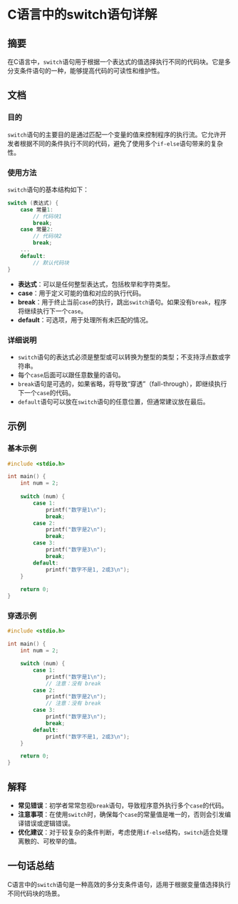 <!--
Meta Description: # C语言中的switch语句详解 ## 摘要 在C语言中，`switch`语句用于根据一个表达式的值选择执行不同的代码块。它是多分支条件语句的一种，能够提高代码的可读性和维护性。 ## 文档 ### 目的 `switch`语句的主要目的是通过匹配一个变量的值来控制程序的执行流。它允许开发者根据不同...
Meta Keywords: case, switch, break, printf, default
-->

# C语言中的switch语句详解

## 摘要
在C语言中，`switch`语句用于根据一个表达式的值选择执行不同的代码块。它是多分支条件语句的一种，能够提高代码的可读性和维护性。

## 文档
### 目的
`switch`语句的主要目的是通过匹配一个变量的值来控制程序的执行流。它允许开发者根据不同的条件执行不同的代码，避免了使用多个`if-else`语句带来的复杂性。

### 使用方法
`switch`语句的基本结构如下：

```c
switch (表达式) {
    case 常量1:
        // 代码块1
        break;
    case 常量2:
        // 代码块2
        break;
    ...
    default:
        // 默认代码块
}
```

- **表达式**：可以是任何整型表达式，包括枚举和字符类型。
- **case**：用于定义可能的值和对应的执行代码。
- **break**：用于终止当前`case`的执行，跳出`switch`语句。如果没有`break`，程序将继续执行下一个`case`。
- **default**：可选项，用于处理所有未匹配的情况。

### 详细说明
- `switch`语句的表达式必须是整型或可以转换为整型的类型；不支持浮点数或字符串。
- 每个`case`后面可以跟任意数量的语句。
- `break`语句是可选的，如果省略，将导致“穿透”（fall-through），即继续执行下一个`case`的代码。
- `default`语句可以放在`switch`语句的任意位置，但通常建议放在最后。

## 示例
### 基本示例
```c
#include <stdio.h>

int main() {
    int num = 2;
    
    switch (num) {
        case 1:
            printf("数字是1\n");
            break;
        case 2:
            printf("数字是2\n");
            break;
        case 3:
            printf("数字是3\n");
            break;
        default:
            printf("数字不是1, 2或3\n");
    }
    
    return 0;
}
```

### 穿透示例
```c
#include <stdio.h>

int main() {
    int num = 2;

    switch (num) {
        case 1:
            printf("数字是1\n");
            // 注意：没有 break
        case 2:
            printf("数字是2\n");
            // 注意：没有 break
        case 3:
            printf("数字是3\n");
            break;
        default:
            printf("数字不是1, 2或3\n");
    }

    return 0;
}
```

## 解释
- **常见错误**：初学者常常忽视`break`语句，导致程序意外执行多个`case`的代码。
- **注意事项**：在使用`switch`时，确保每个`case`的常量值是唯一的，否则会引发编译错误或逻辑错误。
- **优化建议**：对于较复杂的条件判断，考虑使用`if-else`结构，`switch`适合处理离散的、可枚举的值。

## 一句话总结
C语言中的`switch`语句是一种高效的多分支条件语句，适用于根据变量值选择执行不同代码块的场景。